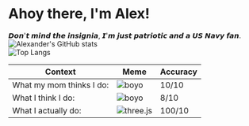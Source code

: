# Ahoy there, I'm Alex!

𝘿𝙤𝙣'𝙩 𝙢𝙞𝙣𝙙 𝙩𝙝𝙚 𝙞𝙣𝙨𝙞𝙜𝙣𝙞𝙖, 𝙄'𝙢 𝙟𝙪𝙨𝙩 𝙥𝙖𝙩𝙧𝙞𝙤𝙩𝙞𝙘 𝙖𝙣𝙙 𝙖 𝙐𝙎 𝙉𝙖𝙫𝙮 𝙛𝙖𝙣.
![Alexander's GitHub stats](https://github-readme-stats.vercel.app/api?username=alex1602e19&show_icons=true&theme=outrun)\
![Top Langs](https://github-readme-stats.vercel.app/api/top-langs/?username=alex1602e19&hide=javascript,html)

Context | Meme | Accuracy
-|-|-
What my mom thinks I do: | ![boyo](https://media.giphy.com/media/kGXBU6bGjXtDzz4iLx/source.gif)| 10/10
What I think I do: | ![boyo](https://media.giphy.com/media/CLPm6lHStv1O1N2bHq/source.gif)| 8/10
What I actually do: | ![three.js](https://media.giphy.com/media/4xQEm8cZdJrSwrohcJ/source.gif)|100/10
<!-- **Alex1602e19/Alex1602e19** is a ✨ _special_ ✨ repository because its `README.md` (this file) appears on your GitHub profile. -->

<!-- 💫  I'm currently studying something I'm excited about or off building a cool project :)\
🧱  I’ve always enjoyed the creativity of engineering and sharing this passion in others.\
💬  Ask me about IBM Z ONE, Microsoft learn, Azure, or student leadership with the SSCCC. \
📫  How to reach me: alex1.602e-19.us@ieee.org or let's connect on [Linkedin](https://linkedin.com/in/math-boy-does-math)!

<!-- **Alex1602e19/Alex1602e19** is a ✨ _special_ ✨ repository because its `README.md` (this file) appears on your GitHub profile. -->
